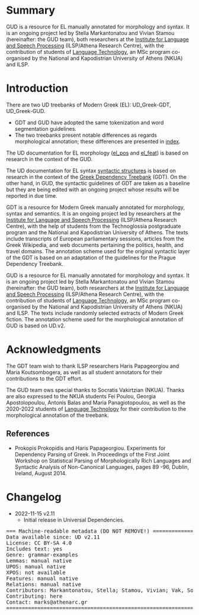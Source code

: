 # Summary

GUD is a resource for EL manually annotated for morphology and syntax. It is an ongoing project led by Stella Markantonatou and Vivian Stamou (hereinafter: the GUD team), both researchers at the [Institute for Language and Speech Processing](http://www.ilsp.gr/) (ILSP/Athena Research Centre), with the contribution of students of [Language Technology](https://www.di.uoa.gr/en/studies/graduate/lg), an MSc program co-organised by the National and Kapodistrian University of Athens (NKUA) and ILSP. 

# Introduction

There are two  UD treebanks of Modern Greek (EL): UD_Greek-GDT, UD_Greek-GUD. 
  * GDT and GUD have adopted the same tokenization and word segmentation guidelines. 
  * The two treebanks present notable differences as regards morphological annotation; these differences are presented in [index]().

The  UD documentation for EL morphology ([el_pos](https://github.com/UniversalDependencies/docs/tree/pages-source/_el/pos) and [el_feat](https://github.com/UniversalDependencies/docs/tree/pages-source/_el/feat)) is based on research in the context of the GUD. 

The  UD documentation for EL syntax  [syntactic structures](../overview/syntax.html) is based on research in the context of the [Greek Dependency Treebank](http://gdt.ilsp.gr/) (GDT). On the other hand, in GUD, the syntactic guidelines of GDT are taken as a baseline but they are being edited with an ongoing project whose results will be reported in due time. 

GDT is a resource for Modern Greek manually annotated for morphology, syntax and semantics. It is an ongoing project led by researchers at the [Institute for Language and Speech Processing](http://www.ilsp.gr/) (ILSP/Athena Research Centre), with the help of students from the Technoglossia postgraduate program and the National and Kapodistrian University of Athens. The texts include transcripts of European parliamentary sessions, articles from the Greek Wikipedia, and web documents pertaining the politics, health, and travel domains. The annotation scheme used for the original syntactic layer of the GDT is based on an adaptation of the guidelines for the Prague Dependency Treebank.

GUD is a resource for EL manually annotated for morphology and syntax. It is an ongoing project led by Stella Markantonatou and Vivian Stamou (hereinafter: the GUD team), both researchers at the [Institute for Language and Speech Processing](http://www.ilsp.gr/) (ILSP/Athena Research Centre), with the contribution of students of [Language Technology](https://www.di.uoa.gr/en/studies/graduate/lg), an MSc program co-organised by the National and Kapodistrian University of Athens (NKUA) and ILSP. The texts include randomly selected extracts of Modern Greek fiction.  The annotation scheme used for the morphological annotation of GUD is based on UD.v2.


# Acknowledgments

The GDT team wish to thank ILSP researchers Haris Papageorgiou and Maria Koutsombogera, as well as all student annotators for their contributions to the GDT effort.

The GUD team ows special thanks to Socratis Vakirtzian (NKUA). Thanks are also expressed to the NKUA students Fei Poulou, Georgia Apostolopoulou, Antonis Balas and Maria Panagiotopoulou, as well as the 2020-2022 students of [Language Technology](https://www.di.uoa.gr/en/studies/graduate/lg) for their contribution to the morphological annotation of the treebank.  

## References

* Prokopis Prokopidis and Haris Papageorgiou. Experiments for Dependency Parsing of Greek. In Proceedings of the First Joint Workshop on Statistical Parsing of Morphologically Rich Languages and Syntactic Analysis of Non-Canonical Languages, pages 89 -96, Dublin, Ireland, August 2014.


# Changelog

* 2022-11-15 v2.11
  * Initial release in Universal Dependencies.


<pre>
=== Machine-readable metadata (DO NOT REMOVE!) ================================
Data available since: UD v2.11
License: CC BY-SA 4.0
Includes text: yes
Genre: grammar-examples
Lemmas: manual native
UPOS: manual native
XPOS: not available
Features: manual native
Relations: manual native
Contributors: Markantonatou, Stella; Stamou, Vivian; Vak, Socrates
Contributing: here
Contact: marks@athenarc.gr
===============================================================================
</pre>
